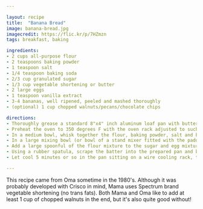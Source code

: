 ```yaml
---

layout: recipe
title:  "Banana Bread"
image: banana-bread.jpg
imagecredit: https://flic.kr/p/7HZmzn
tags: breakfast, baking

ingredients:
- 2 cups all-purpose flour
- 2 teaspoons baking powder
- 1 teaspoon salt
- 1/4 teaspoon baking soda
- 2/3 cup granulated sugar
- 1/3 cup vegetable shortening or butter
- 2 large eggs
- 1 teaspoon vanilla extract
- 3-4 bananas, well ripened, peeled and mashed thoroughly
- (optional) 1 cup chopped walnuts/pecans/chocolate chips

directions:
- Thoroughly grease a standard 8"x4" inch aluminum loaf pan with butter or shortening. Then, fit a piece of parchment paper (about 8"x16") down one side of the loaf pan, across the bottom, and up the other side, leaving a few inches of paper above each side of the pan. Fold the over-hanging paper and crease well so it doesn't stand straight up and bake into the rising loaf :-) Don't worry about the two short ends of the pan not covered with paper - just make sure they are well greased.
- Preheat the oven to 350 degrees F with the oven rack adjusted to such a position that the loaf will bake in the very center of the oven. (If the rack is too low, the bread will burn on the bottom before baking through. Too close to the top, and the top will cook but the bottom will stay raw.)
- In a medium bowl, whisk together the flour, baking powder, salt and baking soda. Set aside.
- In a large mixing bowl (or bowl of a stand mixer fitted with the paddle attachment) combine the sugar and room-temperature shortening. Mix on high speed if using a hand-held mixer (medium-high if using the stand mixer), stopping 2 or 3 times to scrape down the sides of the bowl, until very light and fluffy, 3-4 minutes. Add the eggs, one at a time, and mix again on high (medium-high) after each addition, until they are well incorporated, about 30 seconds each time. Add the vanilla and mix until combined.
- Add a large spoonful of the flour mixture to the sugar and egg mixture and mix just until combined. Add the mashed bananas and mix on medium speed until well combined. Add half of the flour mixture and beat on high (medium-high) until combined. Scrape down the sides of the bowl and then add the remaining half of the flour mixture and beat on high (medium-high) until all the flour is well mixed in, but not more, otherwise you will develop too much gluten and toughen the bread.
- Using a rubber spatula, scrape the batter into the prepared pan and bake until a toothpick inserted into the center of the bread comes out without batter clinging to it. It can have a moist crumb or two, but not wet batter. It will feel springy when you touch the top of the loaf, not squishy like it is wet just under the surface.
- Let cool 5 minutes or so in the pan sitting on a wire cooling rack, then remove the loaf from the pan and cool completely directly on the wire rack. (If you don't remove the loaf from the pan to cool, moisture will condense on the pan and make the loaf soggy.)

---
```


This recipe came from Oma sometime in the 1980's. Although it was probably developed with Crisco in mind, Mama uses Spectrum brand vegetable shortening (no trans fats). Both Mama and Oma like to add at least 1 cup of chopped walnuts in the end, but it's also quite good without!
